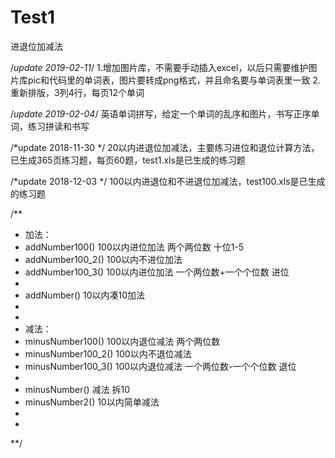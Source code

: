 # Test1
进退位加减法

/*update 2019-02-11*/
1.增加图片库，不需要手动插入excel，以后只需要维护图片库pic和代码里的单词表，图片要转成png格式，并且命名要与单词表里一致
2.重新排版，3列4行，每页12个单词

/*update 2019-02-04*/
英语单词拼写，给定一个单词的乱序和图片，书写正序单词，练习拼读和书写

/*update 2018-11-30 */
20以内进退位加减法，主要练习进位和退位计算方法，已生成365页练习题，每页60题，test1.xls是已生成的练习题

/*update 2018-12-03 */
100以内进退位和不进退位加减法，test100.xls是已生成的练习题

/**
 * 加法： 
 * addNumber100() 100以内进位加法 两个两位数 十位1-5 
 * addNumber100_2() 100以内不进位加法
 * addNumber100_3() 100以内进位加法 一个两位数+一个个位数 进位
 * 
 * addNumber()  10以内凑10加法
 * 
 * 
 * 减法： 
 * minusNumber100() 100以内退位减法 两个两位数 
 * minusNumber100_2() 100以内不退位减法
 * minusNumber100_3() 100以内退位减法 一个两位数-一个个位数 退位
 * 
 * minusNumber() 减法 拆10
 * minusNumber2()  10以内简单减法
 *  
 * 
 **/

